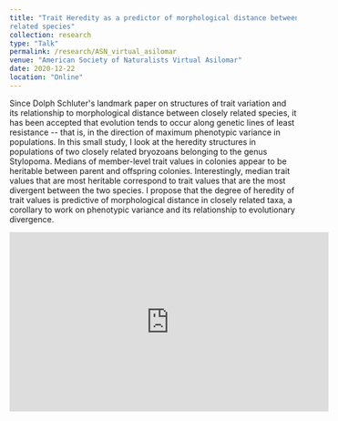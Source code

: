 ```yaml
---
title: "Trait Heredity as a predictor of morphological distance between closely
related species"
collection: research
type: "Talk"
permalink: /research/ASN_virtual_asilomar
venue: "American Society of Naturalists Virtual Asilomar"
date: 2020-12-22
location: "Online"
---
```

Since Dolph Schluter's landmark paper on structures of trait variation and its relationship to morphological distance between closely related species, 
it has been accepted that evolution tends to occur along genetic lines of least resistance -- that is, in the direction of maximum phenotypic variance 
in populations. In this small study, I look at the heredity structures in populations of two closely related bryozoans belonging to the genus Stylopoma. 
Medians of member-level trait values in colonies appear to be heritable between parent and offspring colonies. Interestingly, median trait values that
are most heritable correspond to trait values that are the most divergent between the two species. I propose that the degree of heredity of trait 
values is predictive of morphological distance in closely related taxa, a corollary to work on phenotypic variance and its relationship to evolutionary 
divergence.

<iframe width="560" height="315" src="https://www.youtube.com/embed/Zf6xeURkY4c" frameborder="0" allow="accelerometer; autoplay; clipboard-write; encrypted-media; gyroscope; picture-in-picture" allowfullscreen>
		 </iframe> </br>
